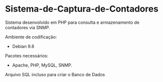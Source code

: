 # Sistema-de-Captura-de-Contadores
Sistema desenvolvido em PHP para consulta e armazenamento de contadores via SNMP.

Ambiente de codificação:

* Debian 9.8

Pacotes necessários:

* Apache, PHP, MySQL, SNMP.

Arquivo SQL incluso para criar o Banco de Dados
